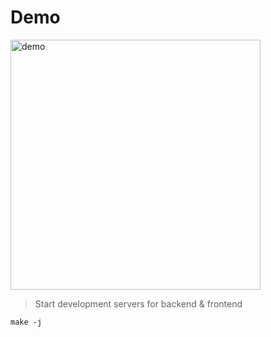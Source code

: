 # Demo

<img width="400" src="https://github.com/tednaaa/url-shortener/assets/79831859/87d77fe6-d6c0-4893-ae69-772ff70f3e7b" alt="demo">

> Start development servers for backend & frontend

```
make -j
```
